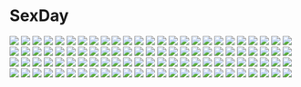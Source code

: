 # SexDay
![](https://konachan.com/jpeg/4e1cb9802529e79c1e8b965e95082c21/Konachan.com%20-%20240745%202girls%20barefoot%20bell%20black_hair%20blue_eyes%20blush%20bunnygirl%20catgirl%20ech%20flowers%20hug%20long_hair%20original%20panties%20pink_eyes%20ribbons%20tail%20underwear.jpg)
![](https://konachan.com/image/9566f393cc158ed205e71a7df3c0b2c9/Konachan.com%20-%2087774%20blue_hair%20book%20brown_hair%20chidori_kaname%20full_metal_panic%20long_hair%20sagara_sousuke%20short_hair%20yuzuki_kisa.jpg)
![](https://konachan.com/image/3c0258c54fb7d78ef51f5c97f05a70b0/Konachan.com%20-%20135421%20abo_%28hechouchou%29%20animal_ears%20forest%20himekaidou_hatate%20japanese_clothes%20kawashiro_nitori%20red_eyes%20shameimaru_aya%20tail%20thighhighs%20touhou%20tree%20wolfgirl.jpg)
![](https://konachan.com/jpeg/0a69cdb07fe389329beb94a4c2bdf67e/Konachan.com%20-%20171487%205pb_%28hyperdimension_neptunia%29%20blue_hair%20flowers%20headphones%20hyperdimension_neptunia%20long_hair%20moon%20night%20purple_eyes%20scan%20skirt%20tsunako.jpg)
![](https://konachan.com/image/e97c2b568fae7d19e5d4ce6703582bb9/Konachan.com%20-%2061922%20furude_rika%20hanyuu%20horns%20houjou_satoko%20japanese_clothes%20maebara_keiichi%20miko%20ryuuguu_rena%20sonozaki_mion%20sonozaki_shion%20weapon.jpg)
![](https://konachan.com/image/a4e32ad0c5227de6fcc44297336c51aa/Konachan.com%20-%2072242%20kagamine_len%20kagamine_rin%20male%20vocaloid.jpg)
![](https://konachan.com/jpeg/da36b61e35c96c9d147051b2d2b29b68/Konachan.com%20-%20160313%20gumi%20oniyama831%20vocaloid.jpg)
![](https://konachan.com/jpeg/00b371b4f49e2cb324861cdf61c4b387/Konachan.com%20-%20194304%20bikini%20blush%20breasts%20dengeki_hime%20gray_hair%20kamimura_chizuru%20logo%20nipple_slip%20nipples%20purple_eyes%20swimsuit%20tagme_%28artist%29%20tan_lines%20water%20wet.jpg)
![](https://konachan.com/image/03bf13088da1a1fe744d9aa5cad6d6bd/Konachan.com%20-%20140652%202girls%20blue_eyes%20blue_hair%20brown_hair%20flowers%20long_hair%20original%20panties%20red_eyes%20sakura_yuuya%20sunflower%20thighhighs%20underwear.jpg)
![](https://konachan.com/image/9bfcfd3b4d6ffcfcc2ce103b9aef56d0/Konachan.com%20-%2083608%20akizuki_ryou%20all_male%20animal_ears%20ass%20bunnygirl%20cum%20fujimiya_yuu%20idolmaster%20male%20trap.jpg)
![](https://konachan.com/image/b4216f35a100fe4d35b7064983bd29e6/Konachan.com%20-%20192247%202girls%20animal_ears%20catgirl%20long_hair%20mechagirl%20planet%20pochi_%28poti1990%29%20sanya_v_litvyak%20short_hair%20space%20stars%20strike_witches%20tail%20white_hair.jpg)
![](https://konachan.com/image/1617052b3742b5b955aa9242d9c18611/Konachan.com%20-%20275340%20bodysuit%20breasts%20brown_hair%20censored%20cleavage%20condom%20gloves%20gray_hair%20gun%20long_hair%20nipples%20scarf%20shorts%20stockings%20sunglasses%20thighhighs%20weapon%20yui.h.jpg)
![](https://konachan.com/jpeg/8c5740f6e7eef8e9070ce8049a728f77/Konachan.com%20-%20273859%20all_male%20black_hair%20brown_eyes%20brown_hair%20chain%20dangan-ronpa%20lemontea%20male%20ouma_kokichi%20saihara_shuichi%20scarf%20short_hair%20signed%20uniform%20yellow_eyes.jpg)
![](https://konachan.com/image/15cb6a0ba9d30654d6d1b781b8f8592e/Konachan.com%20-%20243387%20clouds%20grass%20mclelun%20nobody%20original%20scenic%20sky%20stairs%20watermark.jpg)
![](https://konachan.com/jpeg/5f528e497279696893ac742524db0123/Konachan.com%20-%20245842%20breast_hold%20breasts%20censored%20fingering%20game_cg%20masturbation%20navel%20nipples%20nude%20purple_eyes%20purple_hair%20pussy%20short_hair%20spread_legs%20tomohiro_kai.jpg)
![](https://konachan.com/image/ae63bea0548648a1d2ab531773426f0b/Konachan.com%20-%20104668%20ass%20blood%20breasts%20busujima_saeko%20cleavage%20highschool_of_the_dead%20torn_clothes%20white.jpg)
![](https://konachan.com/image/3b5b5f55bae8b7e6cbdd0d3706377321/Konachan.com%20-%20156751%20headphones%20original%20qinni.jpg)
![](https://konachan.com/image/70246aae8fa3e04c99b29ff97a4b0022/Konachan.com%20-%2092275%20blue_hair%20guitar%20instrument%20music%20red_eyes%20remilia_scarlet%20short_hair%20touhou%20vampire%20wings.jpg)
![](https://konachan.com/jpeg/2543e9c686b706665aaca84d2b4e835a/Konachan.com%20-%20280723%20aliasing%20black_hair%20blush%20brown_eyes%20clouds%20game_cg%20gym_uniform%20handa_sango%20long_hair%20navel_%28company%29%20shorts%20sky%20spiral%21%21%20tanihara_natsuki.jpg)
![](https://konachan.com/image/aa9229236eea620cf83ea18eb0437790/Konachan.com%20-%20220195%20night%20nobody%20original%20scenic%20sky%20snow%20solafin%20stars%20tree%20winter.jpg)
![](https://konachan.com/image/97a8275016dc3dc34841982287e7f49a/Konachan.com%20-%20179626%20blue_eyes%20blue_hair%20flowers%20naked_shirt%20original%20rukiana%20shirt%20short_hair%20water%20wet.jpg)
![](https://konachan.com/jpeg/48aa3e71f2e52d4f77fe92d24e66132e/Konachan.com%20-%20207963%20dress%20long_hair%20nanna_%28irasutokanakili%29%20navel%20original%20pink_eyes%20pink_hair%20tiara%20transparent.jpg)
![](https://konachan.com/image/3ebd0201576291560a714004f28c055b/Konachan.com%20-%2080805%20clouds%20dress%20flowers%20green_eyes%20green_hair%20hatsune_miku%20ichiko_oharu%20petals%20ribbons%20sky%20sunflower%20twintails%20vocaloid.jpg)
![](https://konachan.com/image/9613e535f543ef9a84910ed0c96bd25d/Konachan.com%20-%20109859%20blue_eyes%20blue_hair%20boots%20food%20forest%20hat%20headphones%20ipod%20kawashiro_nitori%20kurione_%28zassou%29%20scenic%20touhou%20tree%20twintails%20water%20waterfall.jpg)
![](https://konachan.com/jpeg/54a0bf98a7ce302d973daf41d82b1212/Konachan.com%20-%2086085%20blue_hair%20green_eyes%20horns%20lm7_%28op-center%29%20original.jpg)
![](https://konachan.com/image/f7f4926c7a55d7da15cafa2801773e4a/Konachan.com%20-%20128946%20blush%20breast_hold%20eco_%28seikoku_no_dragonar%29%20long_hair%20nude%20seikoku_no_dragonar%20shimesaba_kohada.jpg)
![](https://konachan.com/image/536ead02c205724854d4467b202ee2c4/Konachan.com%20-%2012060%20chii%20chobits%20clamp.jpg)
![](https://konachan.com/image/a6e0c7e748a2031100f548b40a62aa52/Konachan.com%20-%205410%20kaiou_michiru%20sailor_moon%20sailor_neptune.jpg)
![](https://konachan.com/jpeg/249a43c35f6b7130f4054bc025514b93/Konachan.com%20-%20301031%20blush%20breasts%20brown_hair%20cleavage%20fujimori_shiki%20long_hair%20original%20petals%20see_through%20signed%20water%20yellow_eyes.jpg)
![](https://konachan.com/jpeg/da3fa381f0a4ef8edb901d9045d7c89d/Konachan.com%20-%20121282%20atelier_rorona%20dress%20game_cg%20hom%20kishida_mel%20long_hair%20pointed_ears.jpg)
![](https://konachan.com/image/6dfb9af5354302482d27ee05c4a3d9bd/Konachan.com%20-%20153420%20barefoot%20bikini%20blue_eyes%20building%20gray_hair%20hat%20moon%20murasa_minamitsu%20nagomi_no_ame%20night%20swimsuit%20touhou%20tree%20water.jpg)
![](https://konachan.com/image/ade7c8c3a0cf7fd94f2c1ea1b39dbe3a/Konachan.com%20-%20135334%20anus%20ass%20bed%20blush%20censored%20green_eyes%20ikaros%20kikurage%20long_hair%20pink_hair%20pussy%20pussy_juice%20sora_no_otoshimono%20tagme%20thighhighs%20wings.jpg)
![](https://konachan.com/jpeg/8401af38153508316a7eb8829a585956/Konachan.com%20-%20296142%20akae_neo%20aqua_eyes%20ass%20bikini%20breasts%20catgirl%20cleavage%20cosplay%20fang%20gloves%20halloween%20headdress%20hug%20pumpkin%20swimsuit%20tail%20thighhighs%20white_hair.jpg)
![](https://konachan.com/image/ce74b36b5124a95ca40aa70e6fa90b25/Konachan.com%20-%20239228%202girls%20animal_ears%20ass%20blue_eyes%20brown_hair%20catgirl%20cura%20loli%20lose%20monobeno%20pool%20red_eyes%20red_hair%20sawai_natsuha%20sumi_%28monobeno%29%20water%20wet%20white_hair.jpg)
![](https://konachan.com/jpeg/d7b3ca3323c61ac57d01b0d916464d33/Konachan.com%20-%20182909%20ayamisiro%20breasts%20brown_eyes%20brown_hair%20game_cg%20long_hair%20natsu_koi_high_pressure%20navel%20nipples%20shinonome_misaki%20smile%20thighhighs.jpg)
![](https://konachan.com/image/59e0d3980b00800e0d0de49279cb5750/Konachan.com%20-%20260571%20aqua_eyes%20aqua_hair%20bow%20breasts%20candy%20chocolate%20cleavage%20dress%20logo%20long_hair%20ribbons%20signed%20tagme_%28character%29%20valentine%20wori.jpg)
![](https://konachan.com/jpeg/f843fdb79f7c8154c9fe1ded1ff69ec9/Konachan.com%20-%20301343%20akusema%20aliasing%20azur_lane%20blush%20breasts%20cleavage%20foxgirl%20headband%20long_hair%20pantyhose%20ponytail%20red_eyes%20skirt%20thighhighs%20twintails%20valentine.jpg)
![](https://konachan.com/image/9a39c6feec3c590a3dc6e0bb28ac997f/Konachan.com%20-%20135682%20ass%20blush%20bookseve%20breasts%20hoshizora_ikuyo%20nipples%20precure%20smile_precure%21%20topless.jpg)
![](https://konachan.com/jpeg/76d6064a8a120b45e91665d701beb2b8/Konachan.com%20-%20256577%20bow%20breasts%20christmas%20dark_skin%20fate_grand_order%20fate_%28series%29%20hat%20horns%20krab_%28artist%29%20navel%20nude%20purple_eyes%20purple_hair%20short_hair%20underboob.jpg)
![](https://konachan.com/image/c72156975fa45462f202f3bb649b09ce/Konachan.com%20-%20156158%20bow%20brown_hair%20dress%20gun%20reiuji_utsuho%20total9%20touhou%20weapon%20wings%20yellow_eyes.jpg)
![](https://konachan.com/image/9f0d59e62f4d45ff7dcf8de1ea46597e/Konachan.com%20-%2076368%20angel_beats%21%20tachibana_kanade.jpg)
![](https://konachan.com/jpeg/eca486ca9e13e62247f7afb097b39b4c/Konachan.com%20-%20295266%20aqua_eyes%20aqua_hair%20coffee-kizoku%20hatsune_miku%20long_hair%20skirt%20thighhighs%20third-party_edit%20tie%20twintails%20vocaloid%20white.jpg)
![](https://konachan.com/image/5acaa8a5b5839b873771ea1680dde834/Konachan.com%20-%20126128%20anus%20ass%20bakemonogatari%20barefoot%20bed%20blush%20breasts%20brown_hair%20erect_nipples%20hamoto%20masturbation%20nopan%20pussy%20sengoku_nadeko%20vibrator.jpg)
![](https://konachan.com/jpeg/8b88ff0dde69e97147d9c9b3d2e01a6d/Konachan.com%20-%205664%20card_captor_sakura%20clamp%20kinomoto_sakura%20vector.jpg)
![](https://konachan.com/image/be3d90e7f6a44bf747da06965a8b3168/Konachan.com%20-%2024133%20bakuretsu_tenshi%20jo%20red_eyes%20white_hair.jpg)
![](https://konachan.com/image/080ca9c42fbe93a93a714a832ce6f9c9/Konachan.com%20-%20192255%20animal%20cat%20chaika_bohdan%20feirla%20headdress%20hitsugi_no_chaika%20instrument%20male%20shorts%20thighhighs%20train%20zettai_ryouiki.jpg)
![](https://konachan.com/jpeg/d9cec5092fb3bfbc327e27a5d83ab5c0/Konachan.com%20-%20238160%20anchovy%20barefoot%20bikini%20blush%20breasts%20girls_und_panzer%20green_eyes%20green_hair%20kagematsuri%20long_hair%20navel%20swimsuit%20twintails%20white.jpg)
![](https://konachan.com/image/4aced3835365818cfabc4dbff65e0124/Konachan.com%20-%20179302%202girls%20alice_margatroid%20bed%20breasts%20izayoi_sakuya%20nipples%20panties%20shiina_mashiro_%28artist%29%20sideboob%20stockings%20tagme%20touhou%20underwear%20yuri.jpg)
![](https://konachan.com/jpeg/4df685659020d2d59425341e425fbe09/Konachan.com%20-%20119270%20black_hair%20brown_eyes%20keshigomukun%20k-on%21%20long_hair%20nakano_azusa%20school_uniform%20twintails.jpg)
![](https://konachan.com/jpeg/8700821dfb4ba76d24a2cdf722dd680b/Konachan.com%20-%2062951%20alphard%20black%20black_hair%20canaan%20choker%20close%20tattoo%20transparent%20vector.jpg)
![](https://konachan.com/image/f3803b3d167af58c25d7bb2f4a70115e/Konachan.com%20-%2067093%20hiiro_no_kakera.jpg)
![](https://konachan.com/image/c309d5c95882fd28781dfdc04566ab08/Konachan.com%20-%2033674%20blonde_hair%20blush%20code_geass%20long_hair%20nunnally_lamperouge%20pink.jpg)
![](https://konachan.com/image/1ba2d747b2e947a5ab4625ddd9926a85/Konachan.com%20-%20179585%20blue_eyes%20blue_hair%20cigarette%20clouds%20flowers%20gun%20headdress%20izayoi_sakuya%20maid%20short_hair%20sky%20smoking%20tomon_%28slash0410%29%20touhou%20weapon.jpg)
![](https://konachan.com/jpeg/5493b74792b4918e3d4de103a9980038/Konachan.com%20-%20196548%20black_hair%20blush%20bow%20breast_hold%20breasts%20brown_hair%20censored%20game_cg%20kannon_ouji%20kinosaki_yoshino%20long_hair%20nipples%20paizuri%20penis%20sorai_shinya%20tagme.jpg)
![](https://konachan.com/image/fb4838d9cfe8a19609471ef0a68eaf4b/Konachan.com%20-%20159106%20blonde_hair%20book%20brown_eyes%20fairy_tail%20fire%20gloves%20lucy_heartfilia%20male%20natsu_dragneel%20stockings%20tattoo.jpg)
![](https://konachan.com/image/ca944a2c01f36fe43c3467b0538c997f/Konachan.com%20-%20183320%20building%20car%20gom_jabbar%20nobody%20original%20scenic.jpg)
![](https://konachan.com/image/a1e1e6b3311399bf7a8e2f2bbf810c13/Konachan.com%20-%20182569%20black_eyes%20black_hair%20bob_%28biyonbiyon%29%20bow%20clouds%20hakurei_reimu%20japanese_clothes%20long_hair%20miko%20moon%20navel%20night%20ofuda%20skirt%20stars%20touhou%20twintails.jpg)
![](https://konachan.com/image/9ac6007afb3c01358457d889bd087429/Konachan.com%20-%20206780%20anthropomorphism%20breasts%20chain%20cleavage%20gloves%20headband%20horns%20kantai_collection%20long_hair%20navel%20open_shirt%20red_eyes%20school_uniform%20skirt%20white_hair.jpg)
![](https://konachan.com/jpeg/89f7b3c1a31c2e456c60a215fbc3b807/Konachan.com%20-%20157627%20blonde_hair%20blue_eyes%20blue_hair%20bow%20hatsune_miku%20kagamine_rin%20short_hair%20sue_%28ml81%29%20twintails%20vocaloid%20yellow_eyes.jpg)
![](https://konachan.com/image/42f9b5401e1b9fada44b4f9e70bc662b/Konachan.com%20-%20248911%20aqua_eyes%20aqua_hair%20bell%20blush%20bow%20cape%20christmas%20hatsune_miku%20long_hair%20twintails%20u35%20vocaloid%20wink.jpg)
![](https://konachan.com/image/d33e76a1e3b0bd5b83da55ab35d0822c/Konachan.com%20-%20128149%20animal_ears%20eila_ilmatar_juutilainen%20kanchou_%28karaja%29%20strike_witches.jpg)
![](https://konachan.com/jpeg/c8f9487af0707fc0ec671263ba0b4ab4/Konachan.com%20-%20232025%20anthropomorphism%20bikini%20blue_eyes%20breasts%20cleavage%20hamakaze_%28kancolle%29%20hoodie%20kantai_collection%20nezumi_doshi%20swimsuit%20underboob%20white%20white_hair%20wink.jpg)
![](https://konachan.com/image/77dee138dae08c8aa67de1e1c86552c2/Konachan.com%20-%20297577%20brown_hair%20censored%20jpeg_artifacts%20long_hair%20male%20navel%20nude%20original%20purple_eyes%20tonchan.jpg)
![](https://konachan.com/image/a41f140506d7e825eda839b4b69e7cc8/Konachan.com%20-%2074730%20ghibli%20tonari_no_totoro.jpg)
![](https://konachan.com/image/35491ce819318fc95c2d1baaccb42262/Konachan.com%20-%2015320%20angel%20kanon%20misaka_shiori%20wings%20yukirin.jpg)
![](https://konachan.com/jpeg/2427fb658169c2b967b081dc12c7f9f6/Konachan.com%20-%20171858%20apron%20blonde_hair%20blue_eyes%20game_cg%20long_hair%20ribbons%20tenmaso%20tsukioka_izumi%20twintails%20usotsuki_ouji_to_nayameru_ohime-sama%20whirlpool.jpg)
![](https://konachan.com/jpeg/b75ffcb803b12379fc38544823b051fc/Konachan.com%20-%2019405%20evangeline_a_k_mcdowell%20mahou_sensei_negima.jpg)
![](https://konachan.com/jpeg/3595836a731ce077e2c7ec5478385960/Konachan.com%20-%20252855%20bjbb%3A_revolution%20braids%20close%20green_eyes%20long_hair%20male%20mask%20mil35_%28bjbb%3A_revolution%29%20ponytail%20short_hair%20tagme_%28artist%29%20white_hair.jpg)
![](https://konachan.com/image/e7ea667a2a8539fad2c4b595ba496eaf/Konachan.com%20-%20166766%20blue_eyes%20blue_hair%20blush%20bow%20compile_heart%20date_a_live%20dress%20game_cg%20headdress%20lolita_fashion%20long_hair%20sting%20thighhighs%20tsunako.jpg)
![](https://konachan.com/image/f771a2b566417e94a44b5ab40b2889cb/Konachan.com%20-%2039805%20hakurei_reimu%20japanese_clothes%20miko%20torii%20touhou.jpg)
![](https://konachan.com/image/92488eaf3105be4acbeb9d697ca81569/Konachan.com%20-%2032300%20arcueid_brunestud%20shingetsutan_tsukihime.jpg)
![](https://konachan.com/jpeg/9cd87d3e8e8826d501d32c345fc54571/Konachan.com%20-%20107920%20breast_grab%20breasts%20brown_hair%20game_cg%20koi_de_wa_naku%20makishima_yumi%20nipples%20open_shirt%20panties%20short_hair%20tomose_shunsaku%20underwear.jpg)
![](https://konachan.com/jpeg/72ac6cea6f36e30d935fd64e4490a602/Konachan.com%20-%20210787%20chibi%20game_cg%20houjou_akito%20ichiha_nia%20male%20touhikou_game%20yasuyuki.jpg)
![](https://konachan.com/image/e30c39509f74c491772a2498a83618b7/Konachan.com%20-%2089432%20animal_ears%20bra%20catgirl%20chen%20foxgirl%20kamiya_tomoe%20multiple_tails%20panties%20tail%20touhou%20underwear%20yakumo_ran%20yakumo_yukari.jpg)
![](https://konachan.com/image/1d815b3be7c3a8ed7e068bc178b9bd52/Konachan.com%20-%20291350%202girls%20ass%20blonde_hair%20blue_eyes%20blush%20braids%20long_hair%20original%20panties%20pink_hair%20pointed_ears%20stockings%20twintails%20underwear%20wings%20yuuki_rika.jpg)
![](https://konachan.com/image/04afaff61b788d72675644c13b869651/Konachan.com%20-%20102952%20bow%20dress%20gloves%20kaname_madoka%20mahou_shoujo_madoka_magica%20pink_hair%20twintails%20white.jpg)
![](https://konachan.com/image/db19995f3790a5c67667e25afd681c2b/Konachan.com%20-%20263082%20blonde_hair%20blush%20horns%20hoshikuzu%20long_hair%20original%20petals%20purple_eyes.jpg)
![](https://konachan.com/image/6c31d69f0b370b74a5ec713aa4ceee76/Konachan.com%20-%20221398%20bed%20breasts%20brown_eyes%20brown_hair%20choker%20dtym%20navel%20nipples%20nude%20original%20thighhighs.jpg)
![](https://konachan.com/image/0498297a3029cdca539d13feb8a4cf0a/Konachan.com%20-%2040602%20aqua_hair%20hatsune_miku%20kabasawa_kina%20long_hair%20sky%20stars%20thighhighs%20twintails%20vocaloid.jpg)
![](https://konachan.com/image/47bf2d4bc9ca3de774f2033c69863580/Konachan.com%20-%20110041%20animal%20black_hair%20cat%20clouds%20kneehighs%20nikogori-mattyaduke%20original%20school_uniform%20short_hair%20skirt%20sky%20tree.jpg)
![](https://konachan.com/image/30197c9ebcd22d764211d6bab6ac91cd/Konachan.com%20-%20227401%20animal%20barefoot%20bikini%20blue_eyes%20breasts%20brown_hair%20cleavage%20dog%20drink%20food%20grass%20long_hair%20necklace%20original%20swimsuit%20twintails%20xia_you_qing.jpg)
![](https://konachan.com/image/d374ba416edfb0c30befaad99e2b3313/Konachan.com%20-%2034946%20alissa%20animal%20cow%20deian%20fleta%20flowers%20grass%20hat%20ibbie%20mabinogi%20shorts%20sion%20sunflower%20white.jpg)
![](https://konachan.com/image/11f71e944f2a51b1c1b4a325880ae6a2/Konachan.com%20-%20246188%202girls%20ass%20ball%20beach%20bikini%20mahouka_koukou_no_rettousei%20scan%20shiba_miyuki%20swimsuit%20twintails%20water%20wristwear.jpg)
![](https://konachan.com/jpeg/78772e7d9911d1c77701ea3e564b9b68/Konachan.com%20-%20279249%20animal_ears%20anthropomorphism%20azur_lane%20bed%20headband%20long_hair%20navel%20nopan%20ramchi%20red_eyes%20signed%20skirt%20thighhighs%20twintails%20white_hair.jpg)
![](https://konachan.com/jpeg/7a42410f89fbc0fc372e2b9f181a2bb0/Konachan.com%20-%20146097%20bed%20black_eyes%20black_hair%20breasts%20game_cg%20g_yuusuke%20kajiri_kamui_kagura%20kujou_shiori%20long_hair%20nipples%20nude.jpg)
![](https://konachan.com/image/5e7294f034f00efbd404a61b43e81d53/Konachan.com%20-%20193047%20blue_eyes%20brown_hair%20building%20gun%20hoodie%20jittsu%20long_hair%20military%20original%20ruins%20tree%20weapon.jpg)
![](https://konachan.com/jpeg/a206d360bcbe418268525733247d481d/Konachan.com%20-%20115469%20blush%20bunchin_%28siso_junzy%29%20chibi%20gradient%20kazami_yuuka%20touhou.jpg)
![](https://konachan.com/image/7a5520329193832ac0149203d459095d/Konachan.com%20-%20154645%202girls%20blush%20idolmaster%20idolmaster_cinderella_girls%20kamata_yuuya%20kiss%20sajou_yukimi%20shirasaka_koume%20shoujo_ai.jpg)
![](https://konachan.com/image/bad81a4f491d7e7d6737e13260df47a6/Konachan.com%20-%20152691%20animal%20bird%20boat%20city%20landscape%20original%20scenic%20seo_tatsuya%20water.jpg)
![](https://konachan.com/image/3a76c9a8fdba5f632fe49100944d9577/Konachan.com%20-%20185515%20blush%20breasts%20brown_eyes%20fingering%20hat%20long_hair%20masturbation%20nipples%20pussy%20pussy_juice%20thighhighs%20twintails%20uncensored%20white_hair%20wink.jpg)
![](https://konachan.com/jpeg/dc90856c83821695a7981031e547b05c/Konachan.com%20-%20107222%20crying%20hatsune_miku%20vocaloid.jpg)
![](https://konachan.com/jpeg/c815ca74f51718775b433583abedd665/Konachan.com%20-%20294757%20ball%20black_hair%20breasts%20butterfly%20cropped%20long_hair%20original%20pantyhose%20purple_eyes%20ribbons%20scan%20school_uniform%20tatekawa_mako%20water.jpg)
![](https://konachan.com/jpeg/3077c1267e40e698c971a98a49ebb230/Konachan.com%20-%20170213%20blonde_hair%20blue_eyes%20blush%20breast_grab%20breasts%20censored%20eufonie%20game_cg%20koiken_otome%20long_hair%20nipples%20no_bra%20open_shirt%20penis%20skirt%20tateha%20twintails.jpg)
![](https://konachan.com/jpeg/be589964a62f1080f251ded4097a9ac0/Konachan.com%20-%20235468%20black_hair%20blush%20building%20clouds%20original%20sarekoube%20school_uniform%20short_hair%20skirt%20sky%20sunset.jpg)
![](https://konachan.com/image/5a9e88aea1e0e1e2219cc950f91899b7/Konachan.com%20-%2017162%20brown_hair%20headband%20headdress%20kobayashi_yuji%20nagko%20nude%20orange%20suzumiya_haruhi%20suzumiya_haruhi_no_yuutsu%20yellow_eyes.jpg)
![](https://konachan.com/jpeg/9fd8ed4a13fc46ad829535f3b6f99686/Konachan.com%20-%20245650%20all_male%20bandage%20blonde_hair%20cape%20fate_grand_order%20fate_%28series%29%20green_eyes%20leila_%28lalan%29%20male%20robin_hood_%28fate%29%20short_hair%20weapon.jpg)
![](https://konachan.com/jpeg/569130c70149a5e74ec53e94f05ec20b/Konachan.com%20-%2016870%202000%20anthropomorphism%20glasses%20nipples%20os-tan%20panties%20underwear%20windows.jpg)
![](https://konachan.com/image/144101e31b568c7a67116d0940587e89/Konachan.com%20-%20179059%20original%20pixiv_fantasia%20tyappygain%20white_hair%20yellow_eyes.jpg)
![](https://konachan.com/image/f1cc3c10eea4de338a00cf013847113b/Konachan.com%20-%205992%202girls%20aqua_hair%20blonde_hair%20crossover%20flandre_scarlet%20hatsune_miku%20red_eyes%20socks%20thighhighs%20touhou%20twintails%20vampire%20vocaloid%20wings.jpg)
![](https://konachan.com/image/f41373a78d27801d99013cea2dfa805d/Konachan.com%20-%2027978%20pointed_ears%20renkin_san-kyuu_magical_pokaan.jpg)
